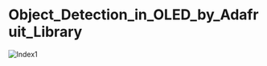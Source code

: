 # Object_Detection_in_OLED_by_Adafruit_Library
![Index1](https://user-images.githubusercontent.com/114439332/210801973-a94e2b08-96f5-460d-bb95-5b67bb5eed0b.jpg)
